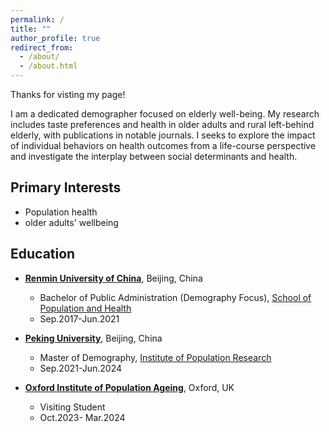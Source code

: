 ```yaml
---
permalink: /
title: ""
author_profile: true
redirect_from: 
  - /about/
  - /about.html
---
```


Thanks for visting my page! 

I am a dedicated demographer focused on elderly well-being. My research includes taste preferences and health in older adults and rural left-behind elderly, with publications in notable journals. I seeks to explore the impact of individual behaviors on health outcomes from a life-course perspective and investigate the interplay between social determinants and health. 

Primary Interests
------
- Population health
- older adults' wellbeing

Education
------

- **[Renmin University of China](https://en.ruc.edu.cn/)**, Beijing, China
  - Bachelor of Public Administration (Demography Focus), [School of Population and Health](http://sph.ruc.edu.cn/index.htm)
  - Sep.2017-Jun.2021  

- **[Peking University](https://english.pku.edu.cn/)**, Beijing, China
   - Master of Demography, [Institute of Population Research](https://ipr.pku.edu.cn/)   
   - Sep.2021-Jun.2024
                 

- **[Oxford Institute of Population Ageing](https://www.ageing.ox.ac.uk/)**, Oxford, UK
  -  Visiting Student   
  -  Oct.2023- Mar.2024
                                                                         

